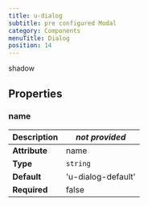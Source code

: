 ```yaml
---
title: u-dialog
subtitle: pre configured Modal
category: Components
menuTitle: Dialog
position: 14
---
```


<badge> shadow </badge>








## Properties

### name
|**Description**|*not provided*|
|---|---|
|**Attribute**|name|
|**Type**|`string`|
|**Default**|'u-dialog-default'|
|**Required**|false|















